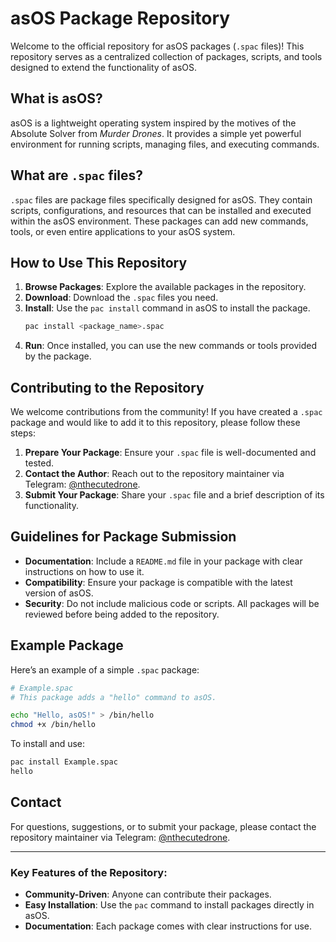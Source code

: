 # asOS Package Repository

Welcome to the official repository for asOS packages (`.spac` files)! This repository serves as a centralized collection of packages, scripts, and tools designed to extend the functionality of asOS.

## What is asOS?

asOS is a lightweight operating system inspired by the motives of the Absolute Solver from *Murder Drones*. It provides a simple yet powerful environment for running scripts, managing files, and executing commands.

## What are `.spac` files?

`.spac` files are package files specifically designed for asOS. They contain scripts, configurations, and resources that can be installed and executed within the asOS environment. These packages can add new commands, tools, or even entire applications to your asOS system.

## How to Use This Repository

1. **Browse Packages**: Explore the available packages in the repository.
2. **Download**: Download the `.spac` files you need.
3. **Install**: Use the `pac install` command in asOS to install the package.
   ```bash
   pac install <package_name>.spac
   ```
4. **Run**: Once installed, you can use the new commands or tools provided by the package.

## Contributing to the Repository

We welcome contributions from the community! If you have created a `.spac` package and would like to add it to this repository, please follow these steps:

1. **Prepare Your Package**: Ensure your `.spac` file is well-documented and tested.
2. **Contact the Author**: Reach out to the repository maintainer via Telegram: [@nthecutedrone](https://t.me/nthecutedrone).
3. **Submit Your Package**: Share your `.spac` file and a brief description of its functionality.

## Guidelines for Package Submission

- **Documentation**: Include a `README.md` file in your package with clear instructions on how to use it.
- **Compatibility**: Ensure your package is compatible with the latest version of asOS.
- **Security**: Do not include malicious code or scripts. All packages will be reviewed before being added to the repository.

## Example Package

Here’s an example of a simple `.spac` package:

```bash
# Example.spac
# This package adds a "hello" command to asOS.

echo "Hello, asOS!" > /bin/hello
chmod +x /bin/hello
```

To install and use:
```bash
pac install Example.spac
hello
```

## Contact

For questions, suggestions, or to submit your package, please contact the repository maintainer via Telegram: [@nthecutedrone](https://t.me/nthecutedrone).

---

### Key Features of the Repository:
- **Community-Driven**: Anyone can contribute their packages.
- **Easy Installation**: Use the `pac` command to install packages directly in asOS.
- **Documentation**: Each package comes with clear instructions for use.
